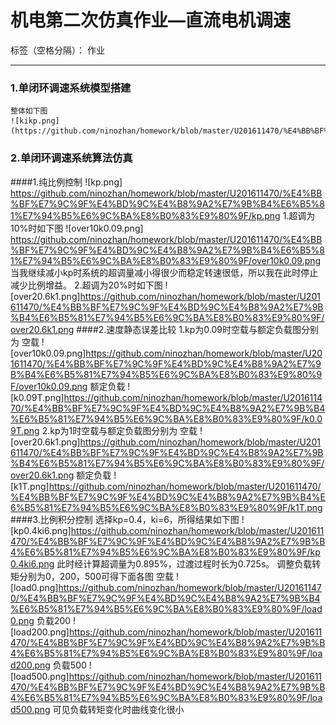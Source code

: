 # 机电第二次仿真作业—直流电机调速

标签（空格分隔）： 作业

---

### 1.单闭环调速系统模型搭建

    整体如下图
    ![kikp.png](https://github.com/ninozhan/homework/blob/master/U201611470/%E4%BB%BF%E7%9C%9F%E4%BD%9C%E4%B8%9A2%E7%9B%B4%E6%B5%81%E7%94%B5%E6%9C%BA%E8%B0%83%E9%80%9F/kikp.png)


### 2.单闭环调速系统算法仿真
####1.纯比例控制
   ![kp.png] https://github.com/ninozhan/homework/blob/master/U201611470/%E4%BB%BF%E7%9C%9F%E4%BD%9C%E4%B8%9A2%E7%9B%B4%E6%B5%81%E7%94%B5%E6%9C%BA%E8%B0%83%E9%80%9F/kp.png
     1.超调为10%时如下图
        ![over10k0.09.png] https://github.com/ninozhan/homework/blob/master/U201611470/%E4%BB%BF%E7%9C%9F%E4%BD%9C%E4%B8%9A2%E7%9B%B4%E6%B5%81%E7%94%B5%E6%9C%BA%E8%B0%83%E9%80%9F/over10k0.09.png
        当我继续减小kp时系统的超调量减小得很少而稳定转速很低，所以我在此时停止减少比例增益。
     2.超调为20%时如下图
      ![over20.6k1.png]https://github.com/ninozhan/homework/blob/master/U201611470/%E4%BB%BF%E7%9C%9F%E4%BD%9C%E4%B8%9A2%E7%9B%B4%E6%B5%81%E7%94%B5%E6%9C%BA%E8%B0%83%E9%80%9F/over20.6k1.png
####2.速度静态误差比较
    1.kp为0.09时空载与额定负载图分别为
    空载
    ![over10k0.09.png]https://github.com/ninozhan/homework/blob/master/U201611470/%E4%BB%BF%E7%9C%9F%E4%BD%9C%E4%B8%9A2%E7%9B%B4%E6%B5%81%E7%94%B5%E6%9C%BA%E8%B0%83%E9%80%9F/over10k0.09.png
    额定负载
    ![k0.09T.png]https://github.com/ninozhan/homework/blob/master/U201611470/%E4%BB%BF%E7%9C%9F%E4%BD%9C%E4%B8%9A2%E7%9B%B4%E6%B5%81%E7%94%B5%E6%9C%BA%E8%B0%83%E9%80%9F/k0.09T.png
    2.kp为1时空载与额定负载图分别为
    空载
    ![over20.6k1.png]https://github.com/ninozhan/homework/blob/master/U201611470/%E4%BB%BF%E7%9C%9F%E4%BD%9C%E4%B8%9A2%E7%9B%B4%E6%B5%81%E7%94%B5%E6%9C%BA%E8%B0%83%E9%80%9F/over20.6k1.png
    额定负载
   ![k1T.png]https://github.com/ninozhan/homework/blob/master/U201611470/%E4%BB%BF%E7%9C%9F%E4%BD%9C%E4%B8%9A2%E7%9B%B4%E6%B5%81%E7%94%B5%E6%9C%BA%E8%B0%83%E9%80%9F/k1T.png
####3.比例积分控制
    选择kp=0.4，ki=6，所得结果如下图
    ![kp0.4ki6.png]https://github.com/ninozhan/homework/blob/master/U201611470/%E4%BB%BF%E7%9C%9F%E4%BD%9C%E4%B8%9A2%E7%9B%B4%E6%B5%81%E7%94%B5%E6%9C%BA%E8%B0%83%E9%80%9F/kp0.4ki6.png
    此时经计算超调量为0.895%，过渡过程时长为0.725s。
    调整负载转矩分别为0，200，500可得下面各图
    空载
   ![load0.png]https://github.com/ninozhan/homework/blob/master/U201611470/%E4%BB%BF%E7%9C%9F%E4%BD%9C%E4%B8%9A2%E7%9B%B4%E6%B5%81%E7%94%B5%E6%9C%BA%E8%B0%83%E9%80%9F/load0.png
    负载200
   ![load200.png]https://github.com/ninozhan/homework/blob/master/U201611470/%E4%BB%BF%E7%9C%9F%E4%BD%9C%E4%B8%9A2%E7%9B%B4%E6%B5%81%E7%94%B5%E6%9C%BA%E8%B0%83%E9%80%9F/load200.png
    负载500
   ![load500.png]https://github.com/ninozhan/homework/blob/master/U201611470/%E4%BB%BF%E7%9C%9F%E4%BD%9C%E4%B8%9A2%E7%9B%B4%E6%B5%81%E7%94%B5%E6%9C%BA%E8%B0%83%E9%80%9F/load500.png
    可见负载转矩变化时曲线变化很小